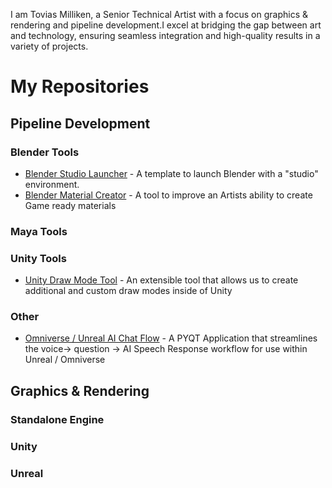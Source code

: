 I am Tovias Milliken, a Senior Technical Artist with a focus on graphics & rendering and pipeline development.I excel at bridging the gap between art and technology, ensuring seamless integration and high-quality results in a variety of projects.

# My Repositories 
## Pipeline Development 

### Blender Tools
- [Blender Studio Launcher](https://github.com/ToviasM/blender-studio-launcher) - A template to launch Blender with a "studio" environment.
- [Blender Material Creator](https://github.com/ToviasM/blender-material-creator) - A tool to improve an Artists ability to create Game ready materials 

### Maya Tools

### Unity Tools 
- [Unity Draw Mode Tool](https://github.com/ToviasM/unity-draw-mode-tool) - An extensible tool that allows us to create additional and custom draw modes inside of Unity

### Other
- [Omniverse / Unreal AI Chat Flow](https://github.com/ToviasM/omniverse-ai-chat-flow) - A PYQT Application that streamlines the voice-> question -> AI Speech Response workflow for use within Unreal / Omniverse

## Graphics & Rendering

### Standalone Engine

### Unity

### Unreal


